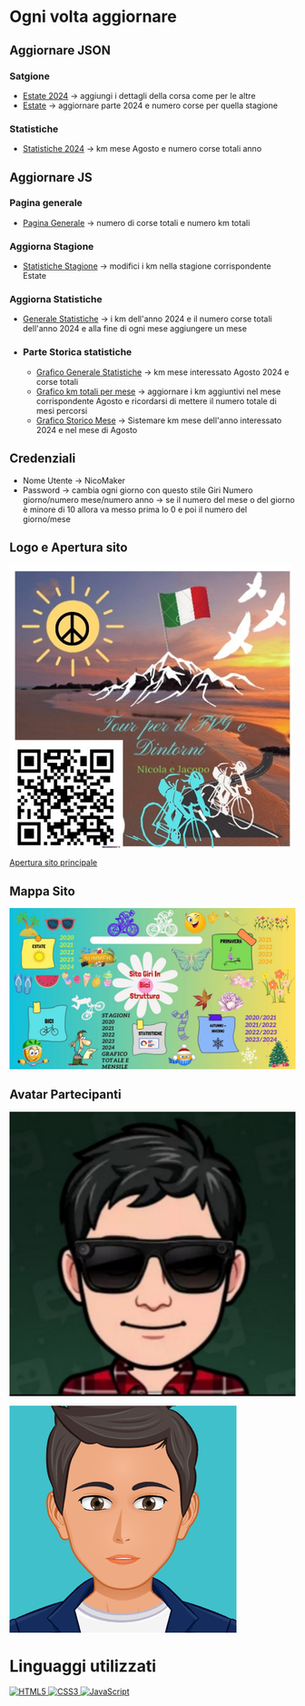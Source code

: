 # Ogni volta aggiornare

## Aggiornare JSON

### Satgione

- [Estate 2024](Estate/Periodi/Json/2024.json) -> aggiungi i dettagli della corsa come per le altre
- [Estate](Estate/Estate.json) -> aggiornare parte 2024 e numero corse per quella stagione

### Statistiche

- [Statistiche 2024](Statistiche/Js/anni/2024.json) -> km mese Agosto e numero corse totali anno

## Aggiornare JS

### Pagina generale

- [Pagina Generale](Hamburger.js) -> numero di corse totali e numero km totali

### Aggiorna Stagione

- [Statistiche Stagione](Statistiche/Js/stagioni.js) -> modifici i km nella stagione corrispondente Estate

### Aggiorna Statistiche

- [Generale Statistiche](Statistiche/Js/generaleStatistiche.js) -> i km dell'anno 2024 e il numero corse totali dell'anno 2024 e alla fine di ogni mese aggiungere un mese

- ### Parte Storica statistiche

  - [Grafico Generale Statistiche](Statistiche/Js//History/GraficoTotale.js) -> km mese interessato Agosto 2024 e corse totali
  - [Grafico km totali per mese](Statistiche/Js/History/GraficoTotaleMensile.js) -> aggiornare i km aggiuntivi nel mese corrispondente Agosto e ricordarsi di mettere il numero totale di mesi percorsi
  - [Grafico Storico Mese](Statistiche/Js//History/StoricoMensile.js) -> Sistemare km mese dell'anno interessato 2024 e nel mese di Agosto

## Credenziali

- Nome Utente -> NicoMaker
- Password -> cambia ogni giorno con questo stile Giri Numero giorno/numero mese/numero anno -> se il numero del mese o del giorno è minore di 10 allora va messo prima lo 0 e poi il numero del giorno/mese

## Logo e Apertura sito

[![Logo](Img/Logo%20.jpg)](https://giri-in-bici.netlify.app/)

[Apertura sito principale](https://giri-in-bici.netlify.app/)

## Mappa Sito

![Mappa Sito](About_US/Img/Mappa.jpg)

## Avatar Partecipanti

[![AvatarNM](About_US/Img//AvatarNM.jpg)][NM]

[![AvatarJR](About_US/Img/AvatarJR.png)][JR]

[NM]: https://www.komoot.com/it-it/user/1372754001803
[JR]: https://www.komoot.com/it-it/user/1381372752571

# Linguaggi utilizzati

<p align="left">
  <a href="https://developer.mozilla.org/en-US/docs/Glossary/HTML5" target="_blank" rel="noreferrer">
    <img src="https://raw.githubusercontent.com/danielcranney/readme-generator/main/public/icons/skills/html5-colored.svg" width="36" height="36" alt="HTML5" />
  </a>
  <a href="https://developer.mozilla.org/en-US/docs/Web/CSS" target="_blank" rel="noreferrer">
    <img src="https://raw.githubusercontent.com/danielcranney/readme-generator/main/public/icons/skills/css3-colored.svg" width="36" height="36" alt="CSS3" />
  </a>
    <a href="https://developer.mozilla.org/en-US/docs/Web/JavaScript" target="_blank" rel="noreferrer">
    <img src="https://raw.githubusercontent.com/danielcranney/readme-generator/main/public/icons/skills/javascript-colored.svg" width="36" height="36" alt="JavaScript" />
  </a>
</p>
